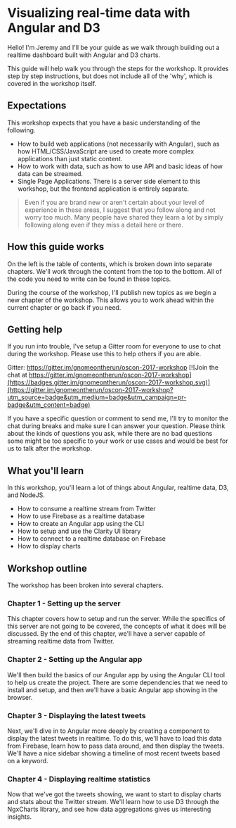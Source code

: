 # Visualizing real-time data with Angular and D3

Hello! I'm Jeremy and I'll be your guide as we walk through building out a realtime dashboard built with Angular and D3 charts.

This guide will help walk you through the steps for the workshop. It provides step by step instructions, but does not include all of the 'why', which is covered in the workshop itself.

## Expectations

This workshop expects that you have a basic understanding of the following.

* How to build web applications (not necessarily with Angular), such as how HTML/CSS/JavaScript are used to create more complex applications than just static content.
* How to work with data, such as how to use API and basic ideas of how data can be streamed.
* Single Page Applications. There is a server side element to this workshop, but the frontend application is entirely separate.

> Even if you are brand new or aren't certain about your level of experience in these areas, I suggest that you follow along and not worry too much. Many people have shared they learn a lot by simply following along even if they miss a detail here or there.

## How this guide works

On the left is the table of contents, which is broken down into separate chapters. We'll work through the content from the top to the bottom. All of the code you need to write can be found in these topics.

During the course of the workshop, I'll publish new topics as we begin a new chapter of the workshop. This allows you to work ahead within the current chapter or go back if you need.

## Getting help

If you run into trouble, I've setup a Gitter room for everyone to use to chat during the workshop. Please use this to help others if you are able.

Gitter: https://gitter.im/gnomeontherun/oscon-2017-workshop
[![Join the chat at https://gitter.im/gnomeontherun/oscon-2017-workshop](https://badges.gitter.im/gnomeontherun/oscon-2017-workshop.svg)](https://gitter.im/gnomeontherun/oscon-2017-workshop?utm_source=badge&utm_medium=badge&utm_campaign=pr-badge&utm_content=badge)

If you have a specific question or comment to send me, I'll try to monitor the chat during breaks and make sure I can answer your question. Please think about the kinds of questions you ask, while there are no bad questions some might be too specific to your work or use cases and would be best for us to talk after the workshop.

## What you'll learn

In this workshop, you'll learn a lot of things about Angular, realtime data, D3, and NodeJS.

* How to consume a realtime stream from Twitter
* How to use Firebase as a realtime database
* How to create an Angular app using the CLI
* How to setup and use the Clarity UI library
* How to connect to a realtime database on Firebase
* How to display charts

## Workshop outline

The workshop has been broken into several chapters.

### Chapter 1 - Setting up the server

This chapter covers how to setup and run the server. While the specifics of this server are not going to be covered, the concepts of what it does will be discussed. By the end of this chapter, we'll have a server capable of streaming realtime data from Twitter.

### Chapter 2 - Setting up the Angular app

We'll then build the basics of our Angular app by using the Angular CLI tool to help us create the project. There are some dependencies that we need to install and setup, and then we'll have a basic Angular app showing in the browser.

### Chapter 3 - Displaying the latest tweets

Next, we'll dive in to Angular more deeply by creating a component to display the latest tweets in realtime. To do this, we'll have to load this data from Firebase, learn how to pass data around, and then display the tweets. We'll have a nice sidebar showing a timeline of most recent tweets based on a keyword.

### Chapter 4 - Displaying realtime statistics

Now that we've got the tweets showing, we want to start to display charts and stats about the Twitter stream. We'll learn how to use D3 through the NgxCharts library, and see how data aggregations gives us interesting insights.